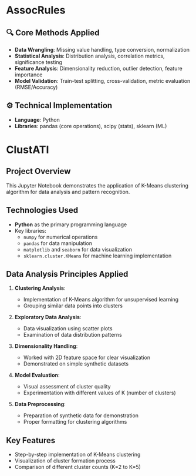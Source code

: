 # AssocRules
## 🔍 Core Methods Applied
- **Data Wrangling**: Missing value handling, type conversion, normalization
- **Statistical Analysis**: Distribution analysis, correlation metrics, significance testing
- **Feature Analysis**: Dimensionality reduction, outlier detection, feature importance
- **Model Validation**: Train-test splitting, cross-validation, metric evaluation (RMSE/Accuracy)

## ⚙️ Technical Implementation
- **Language**: Python
- **Libraries**: pandas (core operations), scipy (stats), sklearn (ML)
# ClustATI
## Project Overview
This Jupyter Notebook demonstrates the application of K-Means clustering algorithm for data analysis and pattern recognition.

## Technologies Used
- **Python** as the primary programming language
- Key libraries:
  - `numpy` for numerical operations
  - `pandas` for data manipulation
  - `matplotlib` and `seaborn` for data visualization
  - `sklearn.cluster.KMeans` for machine learning implementation

## Data Analysis Principles Applied
1. **Clustering Analysis**:
   - Implementation of K-Means algorithm for unsupervised learning
   - Grouping similar data points into clusters

2. **Exploratory Data Analysis**:
   - Data visualization using scatter plots
   - Examination of data distribution patterns

3. **Dimensionality Handling**:
   - Worked with 2D feature space for clear visualization
   - Demonstrated on simple synthetic datasets

4. **Model Evaluation**:
   - Visual assessment of cluster quality
   - Experimentation with different values of K (number of clusters)

5. **Data Preprocessing**:
   - Preparation of synthetic data for demonstration
   - Proper formatting for clustering algorithms

## Key Features
- Step-by-step implementation of K-Means clustering
- Visualization of cluster formation process
- Comparison of different cluster counts (K=2 to K=5)

